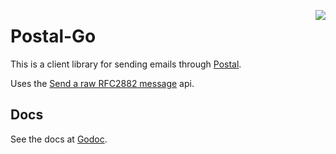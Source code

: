 <a href="https://zerodha.tech"><img src="https://zerodha.tech/static/images/github-badge.svg" align="right" /></a>

# Postal-Go

This is a client library for sending emails through [Postal](https://github.com/postalserver/postal).

Uses the [Send a raw RFC2882 message](http://apiv1.postalserver.io/controllers/send/raw) api.

## Docs

See the docs at [Godoc](https://pkg.go.dev/github.com/iamd3vil/postal_go).
